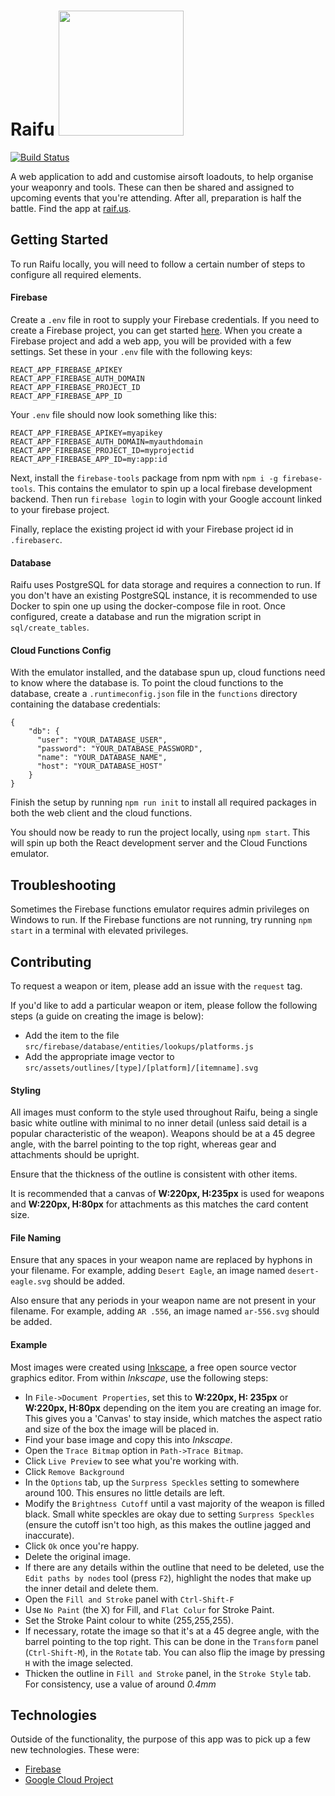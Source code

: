 # Raifu <img src="https://gfl.matsuda.tips/uploads/__sized__/UMP45-thumbnail-512x512.png" width="200" />

[![Build Status](https://travis-ci.com/Seqi/raifu.svg?branch=master)](https://travis-ci.com/Seqi/raifu)

A web application to add and customise airsoft loadouts, to help organise your weaponry and tools. These can then be
shared and assigned to upcoming events that you're attending. After all, preparation is half the battle. Find the app at
[raif.us](https://raif.us).

## Getting Started

To run Raifu locally, you will need to follow a certain number of steps to configure all required elements.

#### Firebase

Create a `.env` file in root to supply your Firebase credentials. If you need to create a Firebase project, you can get
started [here](https://firebase.google.com/). When you create a Firebase project and add a web app, you will be provided
with a few settings. Set these in your `.env` file with the following keys:

```
REACT_APP_FIREBASE_APIKEY
REACT_APP_FIREBASE_AUTH_DOMAIN
REACT_APP_FIREBASE_PROJECT_ID
REACT_APP_FIREBASE_APP_ID
```

Your `.env` file should now look something like this:

```
REACT_APP_FIREBASE_APIKEY=myapikey
REACT_APP_FIREBASE_AUTH_DOMAIN=myauthdomain
REACT_APP_FIREBASE_PROJECT_ID=myprojectid
REACT_APP_FIREBASE_APP_ID=my:app:id
```

Next, install the `firebase-tools` package from npm with `npm i -g firebase-tools`. This contains the emulator to spin up a local firebase development backend. Then run `firebase login` to login
with your Google account linked to your firebase project.

Finally, replace the existing project id with your Firebase project id in `.firebaserc`.

#### Database

Raifu uses PostgreSQL for data storage and requires a connection to run. If you don't have an existing PostgreSQL
instance, it is recommended to use Docker to spin one up using the docker-compose file in root. Once configured, create a database and run the migration
script in `sql/create_tables`.

#### Cloud Functions Config

With the emulator installed, and the database spun up, cloud functions need to know where the database is. To point the cloud functions to the database, create a
`.runtimeconfig.json` file in the `functions` directory containing the database credentials:

```
{
    "db": {
      "user": "YOUR_DATABASE_USER",
      "password": "YOUR_DATABASE_PASSWORD",
      "name": "YOUR_DATABASE_NAME",
      "host": "YOUR_DATABASE_HOST"
    }
}
```

Finish the setup by running `npm run init` to install all required packages in both the web client and the cloud functions.

You should now be ready to run the project locally, using `npm start`. This will spin up both the React development
server and the Cloud Functions emulator.

## Troubleshooting

Sometimes the Firebase functions emulator requires admin privileges on Windows to run. If the Firebase functions are not
running, try running `npm start` in a terminal with elevated privileges.

## Contributing

To request a weapon or item, please add an issue with the `request` tag.

If you'd like to add a particular weapon or item, please follow the following steps (a guide on creating the image is
below):

-   Add the item to the file `src/firebase/database/entities/lookups/platforms.js`
-   Add the appropriate image vector to `src/assets/outlines/[type]/[platform]/[itemname].svg`

#### Styling

All images must conform to the style used throughout Raifu, being a single basic white outline with minimal to no inner
detail (unless said detail is a popular characteristic of the weapon). Weapons should be at a 45 degree angle, with the
barrel pointing to the top right, whereas gear and attachments should be upright.

Ensure that the thickness of the outline is consistent with other items.

It is recommended that a canvas of **W:220px, H:235px** is used for weapons and **W:220px, H:80px** for attachments as
this matches the card content size.

#### File Naming

Ensure that any spaces in your weapon name are replaced by hyphons in your filename. For example, adding `Desert Eagle`,
an image named `desert-eagle.svg` should be added.

Also ensure that any periods in your weapon name are not present in your filename. For example, adding `AR .556`, an
image named `ar-556.svg` should be added.

#### Example

Most images were created using [Inkscape](https://inkscape.org/), a free open source vector graphics editor. From within
_Inkscape_, use the following steps:

-   In `File->Document Properties`, set this to **W:220px, H: 235px** or **W:220px, H:80px** depending on the item you
    are creating an image for. This gives you a 'Canvas' to stay inside, which matches the aspect ratio and size of the
    box the image will be placed in.
-   Find your base image and copy this into _Inkscape_.
-   Open the `Trace Bitmap` option in `Path->Trace Bitmap`.
-   Click `Live Preview` to see what you're working with.
-   Click `Remove Background`
-   In the `Options` tab, up the `Surpress Speckles` setting to somewhere around 100. This ensures no little details are
    left.
-   Modify the `Brightness Cutoff` until a vast majority of the weapon is filled black. Small white speckles are okay
    due to setting `Surpress Speckles` (ensure the cutoff isn't too high, as this makes the outline jagged and
    inaccurate).
-   Click `Ok` once you're happy.
-   Delete the original image.
-   If there are any details within the outline that need to be deleted, use the `Edit paths by nodes` tool (press
    `F2`), highlight the nodes that make up the inner detail and delete them.
-   Open the `Fill and Stroke` panel with `Ctrl-Shift-F`
-   Use `No Paint` (the X) for Fill, and `Flat Colur` for Stroke Paint.
-   Set the Stroke Paint colour to white (255,255,255).
-   If necessary, rotate the image so that it's at a 45 degree angle, with the barrel pointing to the top right. This
    can be done in the `Transform` panel (`Ctrl-Shift-M`), in the `Rotate` tab. You can also flip the image by pressing
    `H` with the image selected.
-   Thicken the outline in `Fill and Stroke` panel, in the `Stroke Style` tab. For consistency, use a value of around
    _0.4mm_

## Technologies

Outside of the functionality, the purpose of this app was to pick up a few new technologies. These were:

-   [Firebase](https://firebase.google.com/)
-   [Google Cloud Project](https://cloud.google.com/)

